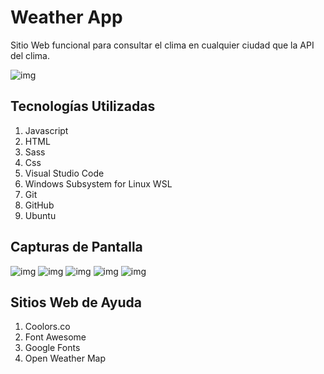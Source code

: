 # Weather App

Sitio Web funcional para consultar el clima en cualquier ciudad que la API del clima.

![img](./src/assets/images/home.png)

## Tecnologías Utilizadas

1. Javascript
2. HTML
3. Sass
4. Css
5. Visual Studio Code
6. Windows Subsystem for Linux WSL
7. Git
8. GitHub
9. Ubuntu

## Capturas de Pantalla

![img](./src/assets/images-md/home-web.jpeg)
![img](./src/assets/images-md/faren-web.png)
![img](./src/assets/images-md/home.jpeg)
![img](./src/assets/images-md/faren.jpeg)
![img](./src/assets/images-md/main.jpeg)

## Sitios Web de Ayuda

1. Coolors.co
2. Font Awesome
3. Google Fonts
4. Open Weather Map
